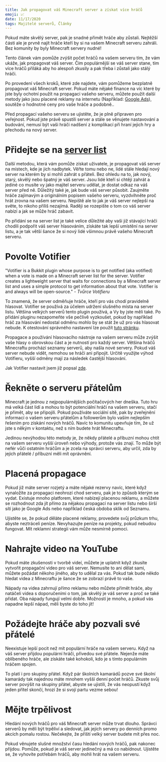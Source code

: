 ```yaml
---
title: Jak propagovat váš Minecraft server a získat více hráčů
emoji: 📈
date: 11/17/2020
tags: Majitelé serverů, Články
---
```


Pokud máte skvělý server, pak je snadné přimět hráče aby zůstali. Nejtěžší části ale je prvně najít hráče kteří by si na vašem Minecraft serveru zahráli. Bez komunity by byly Minecraft servery nudné!

Tento článek vám pomůže zvýšit počet hráčů na vašem serveru tím, že vám ukáže, jak propagovat váš server. Čím populárnější se váš server stane, tím více hráčů přiláká aby ho alespoň zkusily a pak třeba i zůstali jako stálý hráči.

Po provedení všech kroků, které zde najdete, vám pomůžeme bezplatně propagovat váš Minecraft server. Pokud máte nějaké finance na víc které by jste byly ochotní použít na propagaci vašeho serveru, můžete použít další metody jako jsou placené reklamy na internetu (Například: [Google Ads](https://ads.google.com/intl/cs_cz/home/)), soutěže o hodnotné ceny pro vaše hráče a podobně..

Před propagací vašeho serveru se ujistěte, že je plně připraven pro veřejnost. Pokud jste právě spustili server a stále se věnujete nastavování a budování, nemusí být vaši hráči nadšení z komplikací při hraní jejich hry a přechodu na nový server.

# Přidejte se na [server list](https://mcservery.eu/)

Další metodou, která vám pomůže získat uživatele, je propagovat váš server na místech, kde je jich nadbytek. Věřte tomu nebo ne, lidé stále hledají nový server na kterém by si mohli zahrát s přáteli. Bez ohledu na to, jak nový, starý, skvělý nebo špatný je váš server. Jsou lidé kteří si chtějí zahrát a jediné co musíte vy jako majitel serveru udělat, je dostat odkaz na váš server před ně. Důležitý také je, jak bude váš server působit. Zaujměte hráče zajímavým a originálním popisem vašeho serveru, vyzdvihněte proč hrát zrovna na vašem serveru. Nepiště ale to jak je váš server nejlepší na světe, to nikoho příliš nezajímá. Raději se rozepište o tom co váš server nabízí a jak se může hráč zabavit.

Po přidání se na server list je také velice důležité aby vaši již stávající hráči chodili podpořit váš server hlasováním, získáte tak lepší umístění na server listu, a je tak větší šance že si nový lidé všimnou právě vašeho Minecraft serveru.

# Povolte Votifier

"Votifier is a Bukkit plugin whose purpose is to get notified (aka votified) when a vote is made on a Minecraft server list for the server. Votifier creates a lightweight server that waits for connections by a Minecraft server list and uses a simple protocol to get information about that vote. Votifier is and always will be open-source." - *Tvůrce Votifieru*

To znamená, že server odměňuje hráče, kteří pro vás chodí pravidelně hlasovat. Votifier se používá za účelem udržení slušného místa na server listu. Většina velkých serverů tento plugin používá, a Vy by jste měli také. Po přidání pluginu nezapomeňte vše pečlivě vyzkoušet, pokud by například hráč za hlasování nedostal odměnu mohlo by se stát že už pro vás hlasovat nebude. K otestování správného nastavení lze použít [tuto stránku](https://mctools.org/votifier-tester).

Propagace a používání hlasovacího nástroje na vašem serveru může zvýšit vaše hlasy o obrovskou část a je nutností pro každý server. Většina hráčů Minecraftu prochází seznamy serverů, aby našla nové servery. Pokud váš server nebude vidět, nemohou se hráči ani připojit. Určitě využijte výhod Votifieru, vyšší odměny mají za následek častější hlasování.

Jak Votifier nastavit jsem již popsal [zde](https://mcservery.eu/blog/cs/blog/jak-nastavit-odmeny-za-hlasovani-votifier).

# Řekněte o serveru přátelům

Minecraft je jednou z nejpopulárnějších počítačových her dneška. Tuto hru má velká část lidí a mohou to být potenciální hráči na vašem serveru, stačí je přimět, aby se připojili. Pokud používáte sociální sítě, pak by zveřejnění informací o vašem serveru přátelům a followerům bylo vaším nejlepším řešením pro získání nových hráčů. Navíc to komunitu upevňuje tím, že už jste s někým v kontaktu, než s ním budete hrát Minecraftu.

Jedinou nevýhodou této metody je, že někdy přátelé a příbuzní mohou chtít na vašem serveru vyšší úroveň nebo výhody, protože vás znají. To může být nefér vůči ostatním hráčům a je zcela na správci serveru, aby určil, zda by jejich přátelé / příbuzní měli mít oprávnění.

# Placená propagace

Pokud již máte server rozjetý a máte nějaké rezervy navíc, které když vynaložíte za propagaci neohrozí chod serveru, pak je to způsob kterým se vydat. Existuje mnoho platforem, které nabízejí placenou reklamu, a můžete se rozhodnout zda jít přímo za nějakou propagací na server listu nebo širší sítí jako je Google Ads nebo například česká obdoba sklik od Seznamu.

Ujistěte se, že pokud děláte placené reklamy, provedete svůj průzkum trhu, abyste neztráceli peníze. Nevyhazujte peníze na projekty, pokud nebudou fungovat. Mít reklamní strategii vám může nesmírně pomoci.

# Nahrajte video na YouTube

Pokud máte zkušenosti v tvorbě videí, můžete je uplatnit když zkusíte vytvořit propagační video pro váš server. Nemusíte to ani dělat sami, můžete požádat někoho jiného, aby to udělal za vás. Pokud tak bude někdo hledat videa z Minecraftu je šance že se zobrazí právě to vaše.

Nápady na videa zahrnují přímo reklamu nebo můžete přimět hráče, aby natáčeli videa s doporučeními o tom, jak skvělý je váš server a proč se také přidat. Oba nápady fungují velmi dobře. Možností je mnoho, a pokud vás napadne lepší nápad, měli byste do toho jít!

# Požádejte hráče aby pozvali své přátelé

Neexistuje lepší pocit než mít populární hráče na vašem serveru. Když na váš server přijdou populární hráči, přivedou své přátele. Nejenže máte oblíbeného hráče, ale získáte také kohokoli, kdo je s tímto populárním hráčem spojen.

To platí i pro skupiny přátel. Když pár školních kamarádů pozve své školní kamarády tak najednou máte mnohem vyšší denní počet hráčů. Zkuste svůj server povýšit na skupiny přátel, abyste se ujistili, že vás neopustí když jeden přítel skončí, hrozí že si svojí partu vezme sebou!

# Mějte trpělivost

Hledání nových hráčů pro váš Minecraft server může trvat dlouho. Správci serverů by měli být trpěliví a sledovat, jak jejich servery po denních promo akcích pomalu rostou. Nečekejte, že příští velký server budete mít přes noc.

Pokud věnujete slušné množství času hledání nových hráčů, pak nakonec přijdou. Pomůže, pokud je váš server jedinečný a má co nabídnout. Ujistěte se, že vyhovíte potřebám hráčů, aby mohli hrát na vašem serveru.